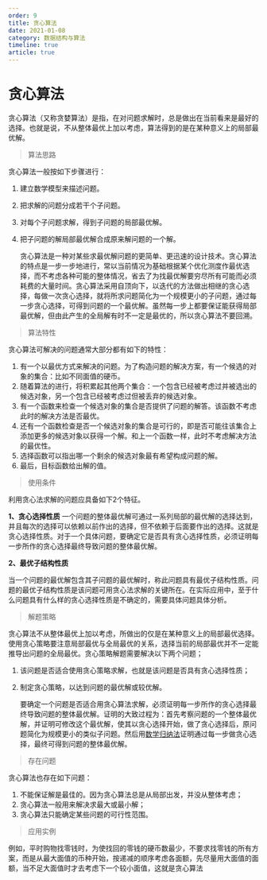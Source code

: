 ```yaml
---
order: 9
title: 贪心算法
date: 2021-01-08
category: 数据结构与算法
timeline: true
article: true
---
```


# 贪心算法

贪心算法（又称贪婪算法）是指，在对问题求解时，总是做出在当前看来是最好的选择。也就是说，不从整体最优上加以考虑，算法得到的是在某种意义上的局部最优解。

>   算法思路

   贪心算法一般按如下步骤进行：

1. 建立数学模型来描述问题。

2. 把求解的问题分成若干个子问题。

3. 对每个子问题求解，得到子问题的局部最优解。

4. 把子问题的解局部最优解合成原来解问题的一个解。

   ​		贪心算法是一种对某些求最优解问题的更简单、更迅速的设计技术。贪心算法的特点是一步一步地进行，常以当前情况为基础根据某个优化测度作最优选择，而不考虑各种可能的整体情况，省去了为找最优解要穷尽所有可能而必须耗费的大量时间。贪心算法采用自顶向下，以迭代的方法做出相继的贪心选择，每做一次贪心选择，就将所求问题简化为一个规模更小的子问题，通过每一步贪心选择，可得到问题的一个最优解。虽然每一步上都要保证能获得局部最优解，但由此产生的全局解有时不一定是最优的，所以贪心算法不要回溯。

>   算法特性

   贪心算法可解决的问题通常大部分都有如下的特性： 

1.  有一个以最优方式来解决的问题。为了构造问题的解决方案，有一个候选的对象的集合：比如不同面值的硬币。
2.  随着算法的进行，将积累起其他两个集合：一个包含已经被考虑过并被选出的候选对象，另一个包含已经被考虑过但被丢弃的候选对象。
3.  有一个函数来检查一个候选对象的集合是否提供了问题的解答。该函数不考虑此时的解决方法是否最优。
4.  还有一个函数检查是否一个候选对象的集合是可行的，即是否可能往该集合上添加更多的候选对象以获得一个解。和上一个函数一样，此时不考虑解决方法的最优性。
5.  选择函数可以指出哪一个剩余的候选对象最有希望构成问题的解。
6.  最后，目标函数给出解的值。

>   使用条件

   利用贪心法求解的问题应具备如下2个特征。

   **1、贪心选择性质**
   一个问题的整体最优解可通过一系列局部的最优解的选择达到，并且每次的选择可以依赖以前作出的选择，但不依赖于后面要作出的选择。这就是贪心选择性质。对于一个具体问题，要确定它是否具有贪心选择性质，必须证明每一步所作的贪心选择最终导致问题的整体最优解。

   **2、最优子结构性质**

   当一个问题的最优解包含其子问题的最优解时，称此问题具有最优子结构性质。问题的最优子结构性质是该问题可用贪心法求解的关键所在。在实际应用中，至于什么问题具有什么样的贪心选择性质是不确定的，需要具体问题具体分析。

>   解题策略

   贪心算法不从整体最优上加以考虑，所做出的仅是在某种意义上的局部最优选择。使用贪心策略要注意局部最优与全局最优的关系，选择当前的局部最优并不一定能推导出问题的全局最优。贪心策略解题需要解决以下两个问题；

1. 该问题是否适合使用贪心策略求解，也就是该问题是否具有贪心选择性质；

2. 制定贪心策略，以达到问题的最优解或较优解。

   要确定一个问题是否适合用贪心算法求解，必须证明每一步所作的贪心选择最终导致问题的整体最优解。证明的大致过程为：首先考察问题的一个整体最优解，并证明可修改这个最优解，使其以贪心选择开始，做了贪心选择后，原问题简化为规模更小的类似子问题。然后用[数学归纳法](https://baike.baidu.com/item/数学归纳法/5155524)证明通过每一步做贪心选择，最终可得到问题的整体最优解。

>   存在问题

   贪心算法也存在如下问题：

1.  不能保证解是最佳的。因为贪心算法总是从局部出发，并没从整体考虑；
2.  贪心算法一般用来解决求最大或最小解；
3.  贪心算法只能确定某些问题的可行性范围。

>   应用实例

   例如，平时购物找零钱时，为使找回的零钱的硬币数最少，不要求找零钱的所有方案，而是从最大面值的币种开始，按递减的顺序考虑各面额，先尽量用大面值的面额，当不足大面值时才去考虑下一个较小面值，这就是贪心算法
